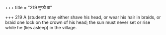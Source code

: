 +++
title = "219 मुण्डो वा"

+++
219	A (student) may either shave his head, or wear his hair in braids, or braid one lock on the crown of his head; the sun must never set or rise while he (lies asleep) in the village.